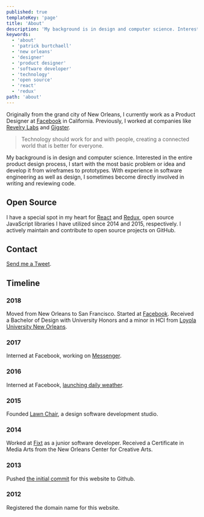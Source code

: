 ```yaml
---
published: true
templateKey: 'page'
title: 'About'
description: 'My background is in design and computer science. Interested in the entire product design process, I start with the most basic problem or idea and develop it from wireframes to prototypes. With experience in software engineering as well as design, I sometimes become directly involved in writing and reviewing code.'
keywords:
  - 'about'
  - 'patrick burtchaell'
  - 'new orleans'
  - 'designer'
  - 'product designer'
  - 'software developer'
  - 'technology'
  - 'open source'
  - 'react'
  - 'redux'
path: 'about'
---
```

Originally from the grand city of New Orleans, I currently work as a Product Designer at [Facebook](https://facebook.com) in California. Previously, I worked at companies like [Revelry Labs](https://revelry.co/) and [Gigster](https://gigster.com/).

> Technology should work for and with people, creating a connected world that is better for everyone. 

My background is in design and computer science. Interested in the entire product design process, I start with the most basic problem or idea and develop it from wireframes to prototypes. With experience in software engineering as well as design, I sometimes become directly involved in writing and reviewing code.

## Open Source

I have a special spot in my heart for [React](https://github.com/facebook/react) and [Redux](https://github.com/reduxjs/redux), open source JavaScript libraries I have utilized since 2014 and 2015, respectively. I actively maintain and contribute to open source projects on GitHub.

## Contact

[Send me a Tweet](https://twitter.com/pburtchaell).

## Timeline

### 2018
 
Moved from New Orleans to San Francisco. Started at [Facebook](https://facebook.com). Received a Bachelor of Design with University Honors and a minor in HCI from [Loyola University New Orleans](https://loyno.edu).

### 2017

Interned at Facebook, working on [Messenger](https://messenger.com).

### 2016

Interned at Facebook, [launching daily weather](/work/2016/daily-weather).

### 2015

Founded [Lawn Chair](https://lawnchair.studio), a design software development studio. 

### 2014

Worked at [Fixt](https://fixt.co/) as a junior software developer. Received a Certificate in Media Arts from the New Orleans Center for Creative Arts.

### 2013

Pushed [the initial commit](https://github.com/pburtchaell/pburtchaell.com/commit/1ab85723f09c1e94a50205cc5a39b2d49d4f4abe) for this website to Github.

### 2012

Registered the domain name for this website.
